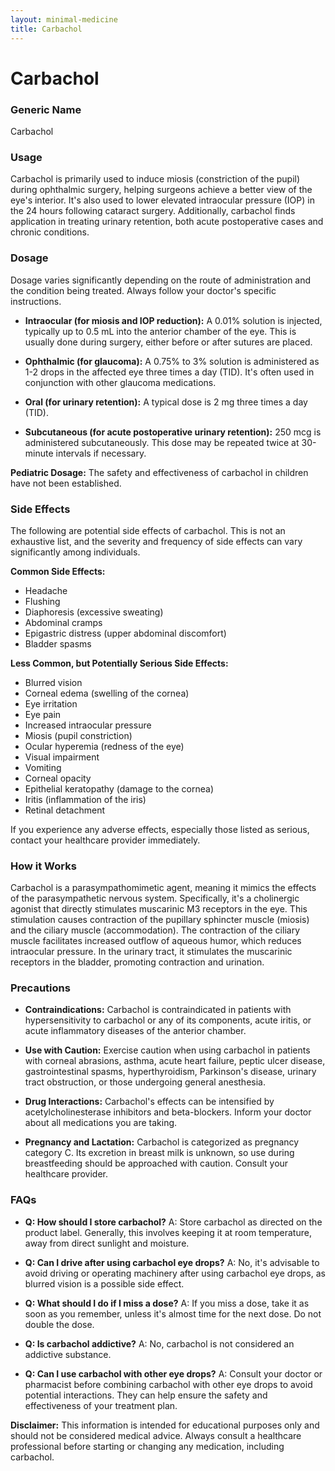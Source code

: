 ```yaml
---
layout: minimal-medicine
title: Carbachol
---
```


# Carbachol
### Generic Name
Carbachol

### Usage
Carbachol is primarily used to induce miosis (constriction of the pupil) during ophthalmic surgery, helping surgeons achieve a better view of the eye's interior.  It's also used to lower elevated intraocular pressure (IOP) in the 24 hours following cataract surgery.  Additionally, carbachol finds application in treating urinary retention, both acute postoperative cases and chronic conditions.


### Dosage

Dosage varies significantly depending on the route of administration and the condition being treated.  Always follow your doctor's specific instructions.

* **Intraocular (for miosis and IOP reduction):**  A 0.01% solution is injected, typically up to 0.5 mL into the anterior chamber of the eye.  This is usually done during surgery, either before or after sutures are placed.

* **Ophthalmic (for glaucoma):**  A 0.75% to 3% solution is administered as 1-2 drops in the affected eye three times a day (TID). It's often used in conjunction with other glaucoma medications.

* **Oral (for urinary retention):** A typical dose is 2 mg three times a day (TID).

* **Subcutaneous (for acute postoperative urinary retention):** 250 mcg is administered subcutaneously. This dose may be repeated twice at 30-minute intervals if necessary.

**Pediatric Dosage:** The safety and effectiveness of carbachol in children have not been established.


### Side Effects

The following are potential side effects of carbachol. This is not an exhaustive list, and the severity and frequency of side effects can vary significantly among individuals.

**Common Side Effects:**

* Headache
* Flushing
* Diaphoresis (excessive sweating)
* Abdominal cramps
* Epigastric distress (upper abdominal discomfort)
* Bladder spasms


**Less Common, but Potentially Serious Side Effects:**

* Blurred vision
* Corneal edema (swelling of the cornea)
* Eye irritation
* Eye pain
* Increased intraocular pressure
* Miosis (pupil constriction)
* Ocular hyperemia (redness of the eye)
* Visual impairment
* Vomiting
* Corneal opacity
* Epithelial keratopathy (damage to the cornea)
* Iritis (inflammation of the iris)
* Retinal detachment

If you experience any adverse effects, especially those listed as serious, contact your healthcare provider immediately.


### How it Works

Carbachol is a parasympathomimetic agent, meaning it mimics the effects of the parasympathetic nervous system.  Specifically, it's a cholinergic agonist that directly stimulates muscarinic M3 receptors in the eye. This stimulation causes contraction of the pupillary sphincter muscle (miosis) and the ciliary muscle (accommodation). The contraction of the ciliary muscle facilitates increased outflow of aqueous humor, which reduces intraocular pressure.  In the urinary tract, it stimulates the muscarinic receptors in the bladder, promoting contraction and urination.


### Precautions

* **Contraindications:** Carbachol is contraindicated in patients with hypersensitivity to carbachol or any of its components, acute iritis, or acute inflammatory diseases of the anterior chamber.

* **Use with Caution:**  Exercise caution when using carbachol in patients with corneal abrasions, asthma, acute heart failure, peptic ulcer disease, gastrointestinal spasms, hyperthyroidism, Parkinson's disease, urinary tract obstruction, or those undergoing general anesthesia.

* **Drug Interactions:** Carbachol's effects can be intensified by acetylcholinesterase inhibitors and beta-blockers.  Inform your doctor about all medications you are taking.

* **Pregnancy and Lactation:** Carbachol is categorized as pregnancy category C.  Its excretion in breast milk is unknown, so use during breastfeeding should be approached with caution.  Consult your healthcare provider.


### FAQs

* **Q: How should I store carbachol?** A: Store carbachol as directed on the product label.  Generally, this involves keeping it at room temperature, away from direct sunlight and moisture.

* **Q: Can I drive after using carbachol eye drops?** A:  No, it's advisable to avoid driving or operating machinery after using carbachol eye drops, as blurred vision is a possible side effect.

* **Q: What should I do if I miss a dose?** A:  If you miss a dose, take it as soon as you remember, unless it's almost time for the next dose. Do not double the dose.

* **Q:  Is carbachol addictive?** A: No, carbachol is not considered an addictive substance.

* **Q: Can I use carbachol with other eye drops?** A:  Consult your doctor or pharmacist before combining carbachol with other eye drops to avoid potential interactions.  They can help ensure the safety and effectiveness of your treatment plan.

**Disclaimer:** This information is intended for educational purposes only and should not be considered medical advice. Always consult a healthcare professional before starting or changing any medication, including carbachol.
